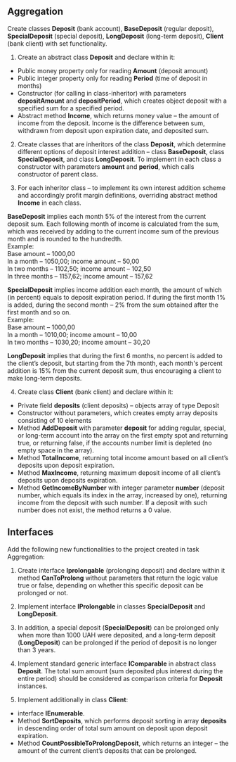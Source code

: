 ## Aggregation

Create classes **Deposit** (bank account), **BaseDeposit** (regular deposit), **SpecialDeposit** (special deposit), **LongDeposit** (long-term deposit), **Client** (bank client) with set functionality.  

1. Create an abstract class **Deposit** and declare within it:
- Public money property only for reading **Amount** (deposit amount)
- Public integer property only for reading **Period** (time of deposit in months)
- Constructor (for calling in class-inheritor) with parameters **depositAmount** and **depositPeriod**, which creates object deposit with a specified sum for a specified period.
- Abstract method **Income**, which returns money value – the amount of income from the deposit. Income is the difference between sum, withdrawn from deposit upon expiration date, and deposited sum.

2. Сreate classes that are inheritors of the class **Deposit**, which determine different options of deposit interest addition – class **BaseDeposit**, class **SpecialDeposit**, and class **LongDeposit**. To implement in each class a constructor with parameters **amount** and **period**, which calls constructor of parent class.

3. For each inheritor class – to implement its own interest addition scheme and accordingly profit margin definitions, overriding abstract method **Income** in each class.

**BaseDeposit** implies each month 5% of the interest from the current deposit sum. Each following month of income is calculated from the sum, which was received by adding to the current income sum of the previous month and is rounded to the hundredth.  
Example:  
Base amount – 1000,00  
In a month – 1050,00; income amount – 50,00  
In two months – 1102,50; income amount – 102,50  
In three months – 1157,62; income amount – 157,62  

**SpecialDeposit** implies income addition each month, the amount of which (in percent) equals to deposit expiration period. If during the first month 1% is added, during the second month – 2% from the sum obtained after the first month and so on.  
Example:   
Base amount – 1000,00  
In a month – 1010,00; income amount – 10,00  
In two months – 1030,20; income amount – 30,20  

**LongDeposit** implies that during the first 6 months, no percent is added to the client’s deposit, but starting from the 7th month, each month's percent addition is 15% from the current deposit sum, thus encouraging a client to make long-term deposits.

4. Create class **Client** (bank client) and declare within it:
- Private field **deposits** (client deposits) – objects array of type Deposit
- Constructor without parameters, which creates empty array deposits consisting of 10 elements
- Method **AddDeposit** with parameter **deposit** for adding regular, special, or long-term account into the array on the first empty spot and returning true, or returning false, if the accounts number limit is depleted (no empty space in the array).
- Method **TotalIncome**, returning total income amount based on all client’s deposits upon deposit expiration.
- Method **MaxIncome**, returning maximum deposit income of all client’s deposits upon deposits expiration.
- Method **GetIncomeByNumber** with integer parameter **number** (deposit number, which equals its index in the array, increased by one), returning income from the deposit with such number. If a deposit with such number does not exist, the method returns a 0 value.  

## Interfaces

Add the following new functionalities to the project created in task Aggregation:

1. Create interface **Iprolongable** (prolonging deposit) and declare within it method **CanToProlong** without parameters that return the logic value true or false, depending on whether this specific deposit can be prolonged or not.

2. Implement interface **IProlongable** in classes **SpecialDeposit** and **LongDeposit**.  

3. In addition, a special deposit (**SpecialDeposit**) can be prolonged only when more than 1000 UAH were deposited, and a long-term deposit (**LongDeposit**) can be prolonged if the period of deposit is no longer than 3 years.  

4. Implement standard generic interface **IComparable** in abstract class **Deposit**. The total sum amount (sum deposited plus interest during the entire period) should be considered as comparison criteria for **Deposit** instances.

5. Implement additionally in class **Client**:
- interface **IEnumerable**.  
- Method **SortDeposits**, which performs deposit sorting in array **deposits** in descending order of total sum amount on deposit upon deposit expiration.  
- Method **CountPossibleToProlongDeposit**, which returns an integer – the amount of the current client’s deposits that can be prolonged.